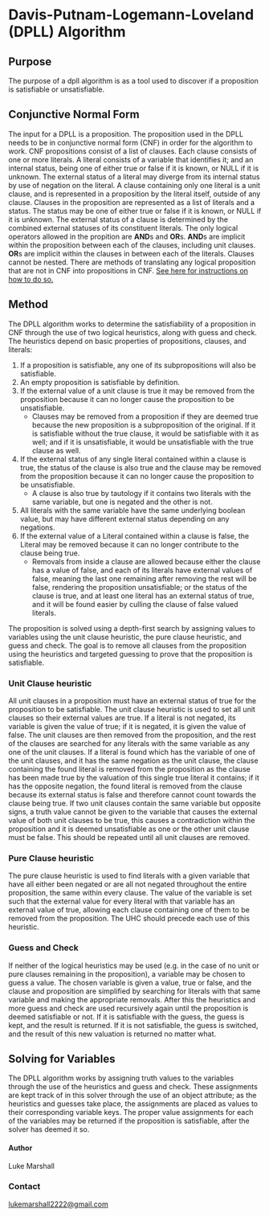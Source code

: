# Davis-Putnam-Logemann-Loveland (DPLL) Algorithm 

## Purpose
The purpose of a dpll algorithm is as a tool used to discover if a proposition is satisfiable or unsatisfiable. 

## Conjunctive Normal Form
The input for a DPLL is a proposition. The proposition used in the DPLL needs to be in conjunctive normal form (CNF) in order for the algorithm to work. CNF propositions consist of a list of clauses. Each clause consists of one or more literals. A literal consists of a variable that identifies it; and an internal status, being one of either true or false if it is known, or NULL if it is unknown. The external status of a literal may diverge from its internal status by use of negation on the literal. A clause containing only one literal is a unit clause, and is represented in a proposition by the literal itself, outside of any clause. Clauses in the proposition are represented as a list of literals and a status. The status may be one of either true or false if it is known, or NULL if it is unknown. The external status of a clause is determined by the combined external statuses of its constituent literals. The only logical operators allowed in the propition are **AND**s and **OR**s. **AND**s are implicit within the proposition between each of the clauses, including unit clauses. **OR**s are implicit within the clauses in between each of the literals. Clauses cannot be nested. There are methods of translating any logical proposition that are not in CNF into propositions in CNF. [See here for instructions on how to do so.](https://users.aalto.fi/~tjunttil/2020-DP-AUT/notes-sat/cnf2.html)

## Method
The DPLL algorithm works to determine the satisfiability of a proposition in CNF through the
use of two logical heuristics, along with guess and check. The heuristics depend on basic properties of propositions, clauses, and literals:
1. If a proposition is satisfiable, any one of its subpropositions will also be satisfiable.
2. An empty proposition is satisfiable by definition.
3. If the external value of a unit clause is true it may be removed from the proposition
because it can no longer cause the proposition to be unsatisfiable. 
    - Clauses may be removed from a proposition if they are deemed true because the new proposition is a subproposition of the original. If it is satisfiable without the true clause, it would be satisfiable with it as well; and if it is unsatisfiable, it would be unsatisfiable with the true clause as well. 
4. If the external status of any single literal contained within a clause is true, the status of the clause is also true and the clause may be removed from the proposition because it can no longer cause the proposition to be unsatisfiable.
    - A clause is also true by tautology if it contains two literals with the same variable, but one is negated and the other is not.
5. All literals with the same variable have the same underlying boolean value, but may have different external status depending on any negations. 
6. If the external value of a Literal contained within a clause is false, the Literal may be removed because it can no longer contribute to the clause being true.
    - Removals from inside a clause are allowed because either the clause has a value of false, and each of its literals have external values of false, meaning the last one remaining after removing the rest will be false, rendering the proposition unsatisfiable; or the status of the clause is true, and at least one literal has an external status of true, and it will be found easier by culling the clause of false valued literals.

The proposition is solved using a depth-first search by assigning values to variables using the unit clause heuristic, the pure clause heuristic, and guess and check. The goal is to remove all clauses from the proposition using the heuristics and targeted guessing to prove that the proposition is satisfiable. 

### Unit Clause heuristic
All unit clauses in a proposition must have an external status of true for the proposition 
to be satisfiable. The unit clause heuristic is used to set all unit clauses so their external 
values are true. If a literal is not negated, its variable is given the value of true; if it is negated, it is given the value of false. The unit clauses are then removed from the proposition, and the rest of the clauses are searched for any literals with the same variable as any one of the unit clauses. If a literal is found which has the variable of one of the unit clauses, and it has the same negation as the unit clause, the clause containing the found literal is removed from the proposition as the clause has been made true by the valuation of this single true literal it contains; if it has the opposite negation, the found literal is removed from the clause because its external status is false and therefore cannot count towards the clause being true. If two unit clauses contain the same variable but opposite signs, a truth value cannot be given to the variable that causes the external value of both unit clauses to be true, this causes a contradiction within the proposition and it is deemed unsatisfiable as one or the other unit clause must be false. This should be repeated until all unit clauses are removed.

### Pure Clause heuristic
The pure clause heuristic is used to find literals with a given variable that have all
either been negated or are all not negated throughout the entire proposition, the same within every clause. The value of the variable is set such that the external value for every literal with that variable has an external value of true, allowing each clause containing one of them to be removed from the proposition. The UHC should precede each use of this heuristic.

### Guess and Check
If neither of the logical heuristics may be used (e.g. in the case of no unit or pure
clauses remaining in the proposition), a variable may be chosen to guess a value. The chosen variable is given a value, true or false, and the clause and proposition are simplified by searching for literals with that same variable and making the appropriate removals. After this the heuristics and more guess and check are used recursively again until the proposition is deemed satisfiable or not. If it is satisfiable with the guess, the guess is kept, and the result is returned. If it is not satisfiable, the guess is switched, and the result of this new valuation is returned no matter what.   

## Solving for Variables
The DPLL algorithm works by assigning truth values to the variables through the use of the
heuristics and guess and check. These assignments are kept track of in this solver through the use of an object attribute; as the heuristics and guesses take place, the assignments are placed as values to their corresponding variable keys. The proper value assignments for each of the variables may be returned if the proposition is satisfiable, after the solver has deemed it so.

#### Author
Luke Marshall
### Contact 
lukemarshall2222@gmail.com